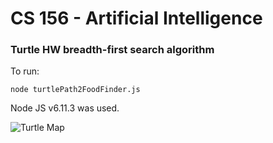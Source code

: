 # CS 156 - Artificial Intelligence
### Turtle HW breadth-first search algorithm

To run: 
```
node turtlePath2FoodFinder.js
```
Node JS v6.11.3 was used.

![Turtle Map](https://sjsu.instructure.com/courses/1238755/files/48006688/preview?verifier=Zz59Rju3cPXI1jH8XlccvJeAfEtGZ0xtzviiFBs3)
